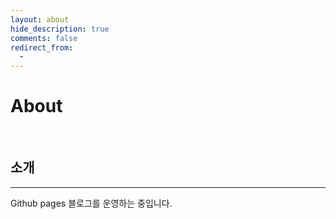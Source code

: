 ```yaml
---
layout: about
hide_description: true
comments: false
redirect_from:
  -
---
```


# About

<!--author-->

<br>

## 소개
---
Github pages 블로그를 운영하는 중입니다.